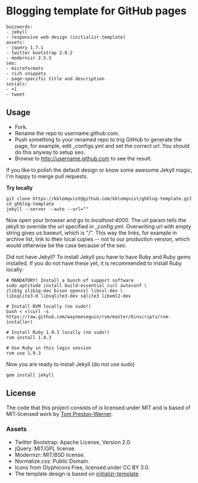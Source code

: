 Blogging template for GitHub pages
==================================

	buzzwords:
	- jekyll
	- responsive web design (initializr-template)
	assets:
	- jquery 1.7.1
	- twitter bootstrap 2.0.2
	- modernizr 2.5.3
	seo:
	- microformats
	- rich snippets
	- page-specific title and description
	sosials:
	- +1
	- tweet

Usage
-----

- Fork.
- Rename the repo to username.github.com.
- Push something to your renamed repo to trig GitHub to generate the page, for example, edit _configs.yml and set the correct url. You should do this anyway to setup seo.
- Browse to http://username.github.com to see the result.

If you like to polish the default design or know some awesome Jekyll magic, I'm happy to merge pull requests.

__Try locally__

	git clone https://kblomqvist@github.com/kblomqvist/ghblog-template.git
	cd ghblog-template
	jekyll --server --auto --url=""

Now open your browser and go to _localhost:4000_. The url param tells the jekyll to override the url specified in _config.yml. Overwriting url with empty string gives us baseurl, which is "/". This way the links, for example in archive list, link to their local copies -- not to our production version, which would otherwise be the case because of the seo.

Did not have Jekyll? To install Jekyll you have to have Ruby and Ruby gems installed. If you do not have these yet, it is recommended to install Ruby locally:

	# MANDATORY! Install a bunch of support software
	sudo aptitude install build-essential curl autoconf \
	zlib1g zlib1g-dev bison openssl libssl-dev \
	libsqlite3-0 libsqlite3-dev sqlite3 libxml2-dev

	# Install RVM locally (no sudo!)
	bash < <(curl -s https://raw.github.com/wayneeseguin/rvm/master/binscripts/rvm-installer)

	# Install Ruby 1.9.3 locally (no sudo!)
	rvm install 1.9.3

	# Use Ruby in this login session
	rvm use 1.9.3

Now you are ready to install Jekyll (do not use sudo)

	gem install jekyll 

## License

The code that this project consists of is licensed under MIT and is based of MIT-licensed work by [Tom Preston-Werner](http://github.com/mojombo/jekyll).

### Assets

- Twitter Bootstrap: Apache License, Version 2.0.
- jQuery: MIT/GPL license.
- Modernizr: MIT/BSD license.
- Normalize.css: Public Domain.
- Icons from Glyphicons Free, licensed under CC BY 3.0.
- The template design is based on [initializr-template](https://github.com/verekia/initializr-template).
